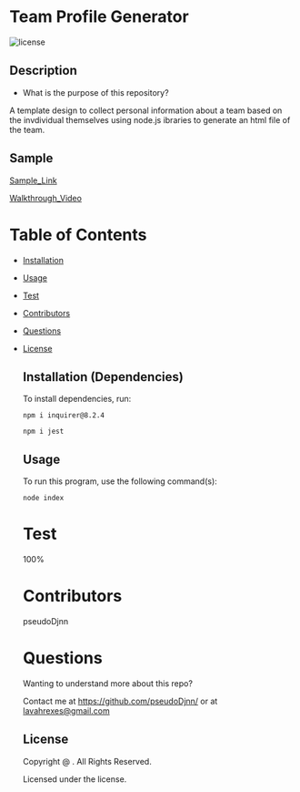 # Team Profile Generator

![license](https://img.shields.io/badge/license--yellowgreen.svg)

## Description

- What is the purpose of this repository?<br/>

A template design to collect personal information about a team based on the invdividual themselves using node.js ibraries to generate an html file of the team.

## Sample

[Sample_Link](./dist/index.html)

[Walkthrough_Video](https://drive.google.com/file/d/1nz0GpranZuvAhH97FvH9JTYnpw85tG3b/view)

# Table of Contents

- [Installation](#installation)
- [Usage](#usage)
- [Test](#test)
- [Contributors](#contributors)
- [Questions](#questions)
- [License](#license)

  ## Installation (Dependencies)

  To install dependencies, run:

  ```
  npm i inquirer@8.2.4
  ```

  ```
  npm i jest
  ```

  ## Usage

  To run this program, use the following command(s):

  ```
  node index
  ```

  # Test

  100%

  # Contributors

  pseudoDjnn

  # Questions

  Wanting to understand more about this repo?

  Contact me at https://github.com/pseudoDjnn/ or at lavahrexes@gmail.com

  ## License

  Copyright @ . All Rights Reserved.

  Licensed under the license.

